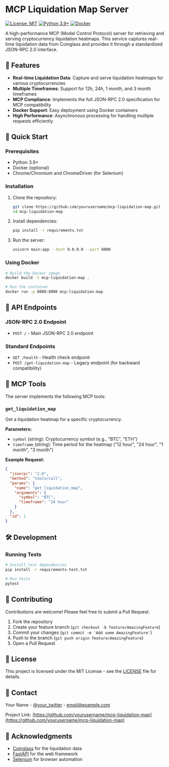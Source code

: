 # MCP Liquidation Map Server

[![License: MIT](https://img.shields.io/badge/License-MIT-yellow.svg)](https://opensource.org/licenses/MIT)
[![Python 3.9+](https://img.shields.io/badge/python-3.9+-blue.svg)](https://www.python.org/downloads/)
[![Docker](https://img.shields.io/badge/docker-available-2496ED.svg?logo=docker)](https://www.docker.com/)

A high-performance MCP (Model Control Protocol) server for retrieving and serving cryptocurrency liquidation heatmaps. This service captures real-time liquidation data from Coinglass and provides it through a standardized JSON-RPC 2.0 interface.

## 🌟 Features

- **Real-time Liquidation Data**: Capture and serve liquidation heatmaps for various cryptocurrencies
- **Multiple Timeframes**: Support for 12h, 24h, 1 month, and 3 month timeframes
- **MCP Compliance**: Implements the full JSON-RPC 2.0 specification for MCP compatibility
- **Docker Support**: Easy deployment using Docker containers
- **High Performance**: Asynchronous processing for handling multiple requests efficiently

## 🚀 Quick Start

### Prerequisites

- Python 3.9+
- Docker (optional)
- Chrome/Chromium and ChromeDriver (for Selenium)

### Installation

1. Clone the repository:
   ```bash
   git clone https://github.com/yourusername/mcp-liquidation-map.git
   cd mcp-liquidation-map
   ```

2. Install dependencies:
   ```bash
   pip install -r requirements.txt
   ```

3. Run the server:
   ```bash
   uvicorn main:app --host 0.0.0.0 --port 8000
   ```

### Using Docker

```bash
# Build the Docker image
docker build -t mcp-liquidation-map .

# Run the container
docker run -p 8000:8000 mcp-liquidation-map
```

## 📡 API Endpoints

### JSON-RPC 2.0 Endpoint

- `POST /` - Main JSON-RPC 2.0 endpoint

### Standard Endpoints

- `GET /health` - Health check endpoint
- `POST /get-liquidation-map` - Legacy endpoint (for backward compatibility)

## 🔧 MCP Tools

The server implements the following MCP tools:

### `get_liquidation_map`

Get a liquidation heatmap for a specific cryptocurrency.

**Parameters:**
- `symbol` (string): Cryptocurrency symbol (e.g., "BTC", "ETH")
- `timeframe` (string): Time period for the heatmap ("12 hour", "24 hour", "1 month", "3 month")

**Example Request:**
```json
{
  "jsonrpc": "2.0",
  "method": "tools/call",
  "params": {
    "name": "get_liquidation_map",
    "arguments": {
      "symbol": "BTC",
      "timeframe": "24 hour"
    }
  },
  "id": 1
}
```

## 🛠️ Development

### Running Tests

```bash
# Install test dependencies
pip install -r requirements-test.txt

# Run tests
pytest
```

## 🤝 Contributing

Contributions are welcome! Please feel free to submit a Pull Request.

1. Fork the repository
2. Create your feature branch (`git checkout -b feature/AmazingFeature`)
3. Commit your changes (`git commit -m 'Add some AmazingFeature'`)
4. Push to the branch (`git push origin feature/AmazingFeature`)
5. Open a Pull Request

## 📄 License

This project is licensed under the MIT License - see the [LICENSE](LICENSE) file for details.

## 📧 Contact

Your Name - [@your_twitter](https://twitter.com/your_handle) - email@example.com

Project Link: [https://github.com/yourusername/mcp-liquidation-map](https://github.com/yourusername/mcp-liquidation-map)

## 🙏 Acknowledgments

- [Coinglass](https://www.coinglass.com) for the liquidation data
- [FastAPI](https://fastapi.tiangolo.com/) for the web framework
- [Selenium](https://www.selenium.dev/) for browser automation
